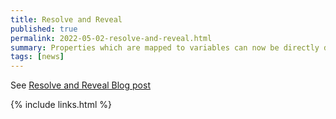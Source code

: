 ```yaml
---
title: Resolve and Reveal
published: true
permalink: 2022-05-02-resolve-and-reveal.html
summary: Properties which are mapped to variables can now be directly defined as such.
tags: [news]
---
```


See [Resolve and Reveal Blog post](https://blog.cdaf.io/posts/2022-05-02-resolve-and-reveal/)

{% include links.html %}

